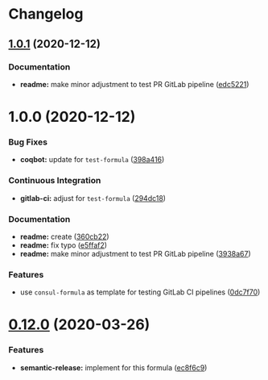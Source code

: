 # Changelog

## [1.0.1](https://github.com/saltstack-formulas/test-formula/compare/v1.0.0...v1.0.1) (2020-12-12)


### Documentation

* **readme:** make minor adjustment to test PR GitLab pipeline ([edc5221](https://github.com/saltstack-formulas/test-formula/commit/edc52218dccba723465b531be851c7a55771ad4d))

# 1.0.0 (2020-12-12)


### Bug Fixes

* **coqbot:** update for `test-formula` ([398a416](https://github.com/saltstack-formulas/test-formula/commit/398a4165f4bd5544d0e2a2b53939b085b60743de))


### Continuous Integration

* **gitlab-ci:** adjust for `test-formula` ([294dc18](https://github.com/saltstack-formulas/test-formula/commit/294dc188871875da8e3e76005ea1dbbe25ac210f))


### Documentation

* **readme:** create ([360cb22](https://github.com/saltstack-formulas/test-formula/commit/360cb224363ae6b7033bac6914c75768b7d58343))
* **readme:** fix typo ([e5ffaf2](https://github.com/saltstack-formulas/test-formula/commit/e5ffaf2c7de269875af94063e9d94141b0fe12c3))
* **readme:** make minor adjustment to test PR GitLab pipeline ([3938a67](https://github.com/saltstack-formulas/test-formula/commit/3938a6769b9f8ffbb21af639da9ed3e30d7aff9c))


### Features

* use `consul-formula` as template for testing GitLab CI pipelines ([0dc7f70](https://github.com/saltstack-formulas/test-formula/commit/0dc7f7077b4a78a0cd3283a212fd0fc262c56421))

# [0.12.0](https://github.com/saltstack-formulas/consul-formula/compare/v0.11.2...v0.12.0) (2020-03-26)


### Features

* **semantic-release:** implement for this formula ([ec8f6c9](https://github.com/saltstack-formulas/consul-formula/commit/ec8f6c92aa91d2714287b640f5210ff62e063ade))
